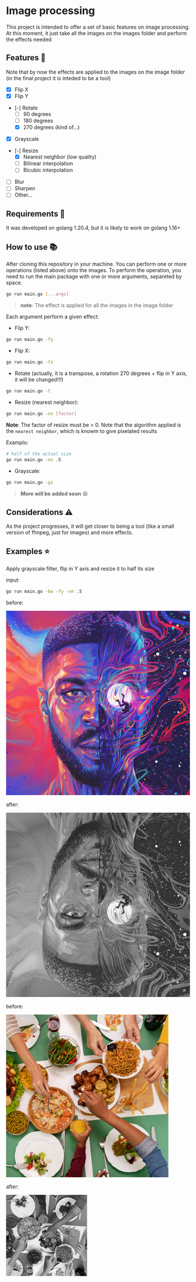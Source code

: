 # Image processing

This project is intended to offer a set of basic features on image processing. At this moment, it just take all the images on the images folder and perform the effects needed

## Features 🌟

Note that by now the effects are applied to the images on the image folder (in the final project it is inteded to be a tool)

- [X] Flip X
- [X] Flip Y
- [-] Rotate 
  - [ ] 90 degrees
  - [ ] 180 degrees
  - [X] 270 degrees (kind of...)
- [X] Grayscale
- [-] Resize
  - [X] Nearest neighbor (low quality)
  - [ ] Bilinear interpolation
  - [ ] Bicubic interpolation
- [ ] Blur
- [ ] Sharpen
- [ ] Other...

## Requirements 🔎

It was developed on golang 1.20.4, but it is likely to work on golang 1.16+

## How to use :books:

After cloning this repository in your machine. You can perform one or more operations (listed above) onto the images. To perform the operation, you need to run the main package with one or more arguments, separeted by space.

```sh
go run main.go [...args]
```

> **note**: The effect is applied for all the images in the image folder

Each argument perform a given effect:

- Flip Y:

```sh
go run main.go -fy
```

- Flip X:

```sh
go run main.go -fx
```

- Rotate (actually, it is a transpose, a rotation 270 degrees + flip in Y axis, it will be changed!!!)

```sh
go run main.go -t
```

- Resize (nearest neighbor):

```sh
go run main.go -nn [factor]
```

**Note**: The factor of resize must be > 0. Note that the algorithm applied is the `nearest neighbor`, which is knowm to give pixelated results

Examplo:

```sh
# half of the actual size
go run main.go -nn .5
```

- Grayscale:

```sh
go run main.go -gs
```

> **More will be added soon** 😄

## Considerations ⚠️

As the project progresses, it will get closer to being a tool (like a small version of ffmpeg, just for images) and more effects.

## Examples ⭐

Apply grayscale filter, flip in Y axis and resize it to half its size

input:
```sh
go run main.go -bw -fy -nn .5
```

before:

![sample image before effects](./images/SamSpratt_KidCudi_ManOnTheMoon3_AlbumCover_Web.jpg)

after:

![sample image after effects](./assets/SamSpratt_KidCudi_ManOnTheMoon3_AlbumCover_Web.jpg)

before:

![lunch before effects](./images/almoço.png)

after:

![lunch after effects](./assets/almoço.png)
